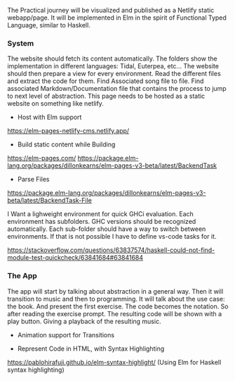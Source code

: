The Practical journey will be visualized and published as a Netlify static webapp/page.
It will be implemented in Elm in the spirit of Functional Typed Language, similar to Haskell.

### System

The website should fetch its content automatically. The folders show the implementation in different languages: Tidal, Euterpea, etc...
The website should then prepare a view for every environment. Read the different files and extract the code for them. Find Associated song file to file.
Find associated Markdown/Documentation file that contains the process to jump to next level of abstraction. This page needs to be hosted as a static website
on something like netlify.

- Host with Elm support

https://elm-pages-netlify-cms.netlify.app/

- Build static content while Building

https://elm-pages.com/
https://package.elm-lang.org/packages/dillonkearns/elm-pages-v3-beta/latest/BackendTask

- Parse Files

https://package.elm-lang.org/packages/dillonkearns/elm-pages-v3-beta/latest/BackendTask-File

I Want a lighweight environment for quick GHCi evaluation. Each environment has subfolders.
GHC versions should be recognized automatically. Each sub-folder should have a way to switch between environments.
If that is not possible I have to define vs-code tasks for it. 

https://stackoverflow.com/questions/63837574/haskell-could-not-find-module-test-quickcheck/63841684#63841684

### The App

The app will start by talking about abstraction in a general way.
Then it will transition to music and then to programming. It will talk about the use case: the book.
And present the first exercise. The code becomes the notation. So after reading the exercise prompt.
The resulting code will be shown with a play button. Giving a playback of the resulting music.


- Animation support for Transitions

- Represent Code in HTML, with Syntax Highlighting

https://pablohirafuji.github.io/elm-syntax-highlight/ (Using Elm for Haskell syntax highlighting)